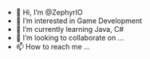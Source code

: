 - 👋 Hi, I’m @ZephyrIO
- 👀 I’m interested in Game Development
- 🌱 I’m currently learning Java, C#
- 💞️ I’m looking to collaborate on ...
- 📫 How to reach me ...

<!---
ZephyrIO/ZephyrIO is a ✨ special ✨ repository because its `README.md` (this file) appears on your GitHub profile.
You can click the Preview link to take a look at your changes.
--->